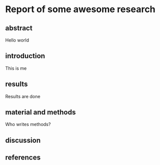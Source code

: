# Report of some awesome research
## abstract
Hello world
## introduction
This is me
## results
Results are done
## material and methods
Who writes methods?
## discussion
## references
